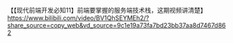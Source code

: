 【【现代前端开发必知11】前端要掌握的服务端技术栈，这期视频讲清楚】 https://www.bilibili.com/video/BV1QhSEYMEh2/?share_source=copy_web&vd_source=9c1e19a73fa7bd23bb37aa8d7467d862